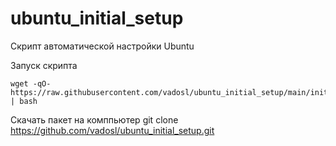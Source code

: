 # ubuntu_initial_setup
Скрипт автоматической настройки Ubuntu

Запуск скрипта 
```
wget -qO- https://raw.githubusercontent.com/vadosl/ubuntu_initial_setup/main/initial_setup.sh | bash
```

Скачать пакет на комппьютер
git clone https://github.com/vadosl/ubuntu_initial_setup.git